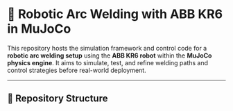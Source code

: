 # 🤖 Robotic Arc Welding with ABB KR6 in MuJoCo

This repository hosts the simulation framework and control code for a **robotic arc welding setup** using the **ABB KR6 robot** within the **MuJoCo physics engine**. It aims to simulate, test, and refine welding paths and control strategies before real-world deployment.

---

## 📁 Repository Structure

